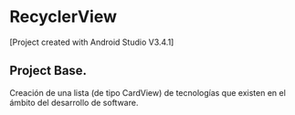 # RecyclerView

[Project created with Android Studio V3.4.1]

## Project Base.
Creación de una lista (de tipo CardView) de tecnologías que existen en el ámbito del desarrollo de software.